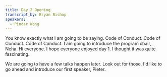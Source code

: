 ```yaml
---
title: Day 2 Opening
transcript_by: Bryan Bishop
speakers:
  - Pindar Wong
---
```

You know exactly what I am going to be saying. Code of Conduct. Code of Conduct. Code of Conduct. I am going to introduce the program chair, Neha. Hi everyone. I hope everyone enjoyed day 1. I thought it was quite fascinating.

We are going to have a few talks happen later. Look out for those. I'd like to go ahead and introduce our first speaker, Pieter.
